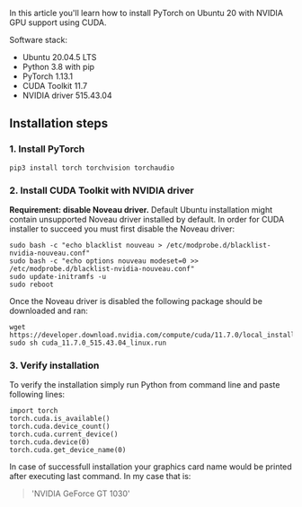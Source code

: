 In this article you'll learn how to install PyTorch on Ubuntu 20 with NVIDIA GPU support using CUDA.

Software stack:
* Ubuntu 20.04.5 LTS
* Python 3.8 with pip
* PyTorch 1.13.1
* CUDA Toolkit 11.7
* NVIDIA driver 515.43.04

## Installation steps

### 1. Install PyTorch 

```
pip3 install torch torchvision torchaudio
```

### 2. Install CUDA Toolkit with NVIDIA driver

**Requirement: disable Noveau driver.** Default Ubuntu installation might contain unsupported Noveau driver installed by default. In order for CUDA installer to succeed you must first disable the Noveau driver:

```
sudo bash -c "echo blacklist nouveau > /etc/modprobe.d/blacklist-nvidia-nouveau.conf"
sudo bash -c "echo options nouveau modeset=0 >> /etc/modprobe.d/blacklist-nvidia-nouveau.conf"
sudo update-initramfs -u
sudo reboot
```

Once the Noveau driver is disabled the following package should be downloaded and ran:

```
wget https://developer.download.nvidia.com/compute/cuda/11.7.0/local_installers/cuda_11.7.0_515.43.04_linux.run
sudo sh cuda_11.7.0_515.43.04_linux.run
```

### 3. Verify installation

To verify the installation simply run Python from command line and paste following lines:

```
import torch
torch.cuda.is_available()
torch.cuda.device_count()
torch.cuda.current_device()
torch.cuda.device(0)
torch.cuda.get_device_name(0)
```

In case of successfull installation your graphics card name would be printed after executing last command. In my case that is:

> 'NVIDIA GeForce GT 1030'